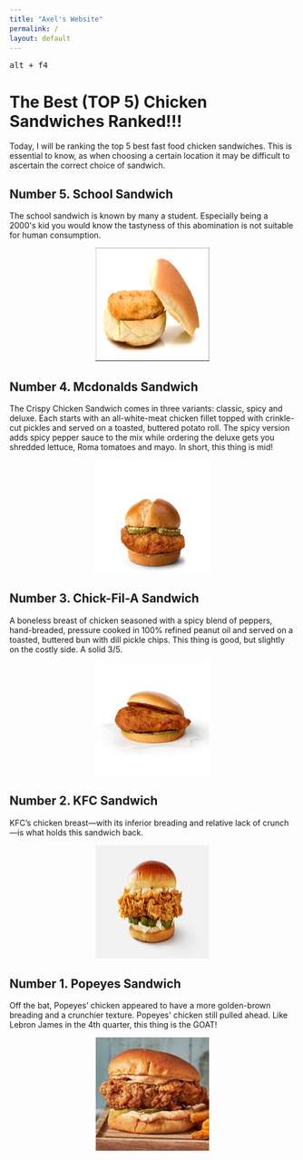 ```yaml
---
title: "Axel's Website"
permalink: /
layout: default
---
```

<kbd> alt + f4 </kbd>

# The Best (TOP 5) Chicken Sandwiches Ranked!!!

Today, I will be ranking the top 5 best fast food
chicken sandwiches. This is essential to know, as when 
choosing a certain location it may be difficult to ascertain
the correct choice of sandwich.

## Number 5. School Sandwich
The school sandwich is known by many a student. Especially
being a 2000's kid you would know the tastyness of this 
abomination is not suitable for human consumption.
<p align="center">
  <img src="images/student.png" alt="school sandwich" width="200" height="200">
</p>

## Number 4. Mcdonalds Sandwich
The Crispy Chicken Sandwich comes in three variants: classic, spicy and deluxe. 
Each starts with an all-white-meat chicken fillet topped with crinkle-cut pickles 
and served on a toasted, buttered potato roll. The spicy version adds spicy pepper 
sauce to the mix while ordering the deluxe gets you shredded 
lettuce, Roma tomatoes and mayo.
In short, this thing is mid!

<p align="center">
  <img src="images/mcdonalds.png" alt="mcdonalds sandwich" width="200" height="200">
</p>
  
## Number 3. Chick-Fil-A Sandwich
A boneless breast of chicken seasoned with a spicy blend of peppers, 
hand-breaded, pressure cooked in 100% refined peanut oil and served on a 
toasted, buttered bun with dill pickle chips.
This thing is good, but slightly on the costly side. A solid 3/5.

<p align="center">
  <img src="images/chickfila.png" alt="chick-fil-a sandwich" width="200" height="200">
</p>
  
## Number 2. KFC Sandwich
KFC’s chicken breast—with its inferior breading and relative lack of 
crunch—is what holds this sandwich back.

<p align="center">
  <img src="images/kfc.png" alt="kfc sandwich" width="200" height="200">
</p>
  
## Number 1. Popeyes Sandwich
Off the bat, Popeyes’ chicken appeared to have a more golden-brown 
breading and a crunchier texture. Popeyes' chicken still pulled ahead.
Like Lebron James in the 4th quarter, this thing is the GOAT!

<p align="center">
  <img src="images/popeyes.png" alt="popeyes sandwich" width="200" height="200">
</p>
